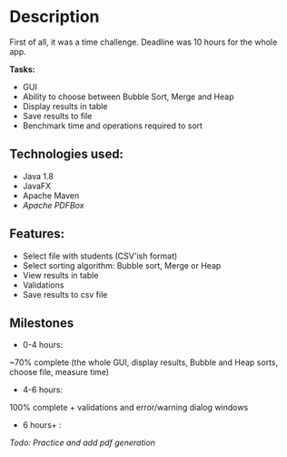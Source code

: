# Description

First of all, it was a time challenge. Deadline was 10 hours for the whole app.

**Tasks:**
* GUI
* Ability to choose between Bubble Sort, Merge and Heap
* Display results in table
* Save results to file
* Benchmark time and operations required to sort 

 
 ## Technologies used:
  * Java 1.8
  * JavaFX
  * Apache Maven
  * *Apache PDFBox*

## Features:

 * Select file with students (CSV'ish format)
 * Select sorting algorithm: Bubble sort, Merge or Heap
 * View results in table 
 * Validations
 * Save results to csv file
 
## Milestones
 * 0-4 hours:
 
 ~70% complete (the whole GUI, display results, Bubble and Heap sorts, choose file, measure time)
 
 * 4-6 hours:
 
 100% complete + validations and error/warning dialog windows
 
 * 6 hours+ :
 
*Todo: Practice and add pdf generation*

   
